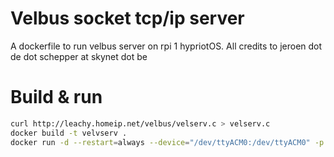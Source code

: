 # Velbus socket tcp/ip server
A dockerfile to run velbus server on rpi 1 hypriotOS.
All credits to jeroen dot de dot schepper at skynet dot be

# Build & run
```bash
curl http://leachy.homeip.net/velbus/velserv.c > velserv.c
docker build -t velvserv .
docker run -d --restart=always --device="/dev/ttyACM0:/dev/ttyACM0" -p 3788:3788 -t velserv
```
